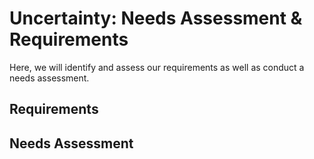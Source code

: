 # Uncertainty: Needs Assessment & Requirements  

Here, we will identify and assess our requirements as well as conduct a needs assessment.

## Requirements  

## Needs Assessment  

